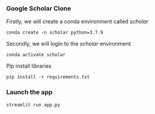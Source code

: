 ### Google Scholar Clone
Firstly, we will create a conda environment called *scholar*
```
conda create -n scholar python=3.7.9
```
Secondly, we will login to the *scholar* environment
```
conda activate scholar
```

 Pip install libraries
```
pip install -r requirements.txt
```

###  Launch the app

```
streamlit run app.py
```